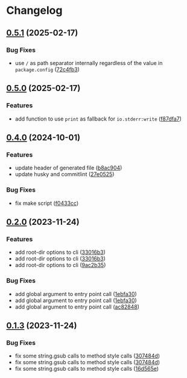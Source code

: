 # Changelog

## [0.5.1](https://github.com/Tsukina-7mochi/neblua/compare/v0.5.0...v0.5.1) (2025-02-17)


### Bug Fixes

* use `/` as path separator internally regardless of the value in `package.config` ([72c4fb3](https://github.com/Tsukina-7mochi/neblua/commit/72c4fb342bb86de143c401e86aac99d92d2d6f7b))

## [0.5.0](https://github.com/Tsukina-7mochi/neblua/compare/v0.4.0...v0.5.0) (2025-02-17)


### Features

* add function to use `print` as fallback for `io.stderr:write` ([f87dfa7](https://github.com/Tsukina-7mochi/neblua/commit/f87dfa78fa074d84b8a13d06c86c7fb319158736))

## [0.4.0](https://github.com/Tsukina-7mochi/neblua/compare/v0.3.0...v0.4.0) (2024-10-01)


### Features

* update header of generated file ([b8ac904](https://github.com/Tsukina-7mochi/neblua/commit/b8ac904d49ed2152c53dabb0d1b8ccc7128061ff))
* update husky and commitlint ([27e0525](https://github.com/Tsukina-7mochi/neblua/commit/27e0525e207e14effac1e9b267fd127355eaa1e9))


### Bug Fixes

* fix make script ([f0433cc](https://github.com/Tsukina-7mochi/neblua/commit/f0433ccceb2394e4acfe850144bc10b5fd444c60))

## [0.2.0](https://github.com/Tsukina-7mochi/neblua/compare/v0.1.3...v0.2.0) (2023-11-24)


### Features

* add root-dir options to cli ([33016b3](https://github.com/Tsukina-7mochi/neblua/commit/33016b339243b22c2024b5b3085ac99b4192bea9))
* add root-dir options to cli ([33016b3](https://github.com/Tsukina-7mochi/neblua/commit/33016b339243b22c2024b5b3085ac99b4192bea9))
* add root-dir options to cli ([9ac2b35](https://github.com/Tsukina-7mochi/neblua/commit/9ac2b354161279630f7955591739e0bfc01045d0))


### Bug Fixes

* add global argument to entry point call ([1ebfa30](https://github.com/Tsukina-7mochi/neblua/commit/1ebfa303fdbbdbb70c81ba260c785a15cfe87c21))
* add global argument to entry point call ([1ebfa30](https://github.com/Tsukina-7mochi/neblua/commit/1ebfa303fdbbdbb70c81ba260c785a15cfe87c21))
* add global argument to entry point call ([ac82848](https://github.com/Tsukina-7mochi/neblua/commit/ac828489a28a4f4f864d26fca95f349fbe3eaa7c))

## [0.1.3](https://github.com/Tsukina-7mochi/neblua/compare/v0.1.2...v0.1.3) (2023-11-24)


### Bug Fixes

* fix some string.gsub calls to method style calls ([307484d](https://github.com/Tsukina-7mochi/neblua/commit/307484d847b3d16750382e2d06dfa9f2f63daac4))
* fix some string.gsub calls to method style calls ([307484d](https://github.com/Tsukina-7mochi/neblua/commit/307484d847b3d16750382e2d06dfa9f2f63daac4))
* fix some string.gsub calls to method style calls ([16d565e](https://github.com/Tsukina-7mochi/neblua/commit/16d565efad3337c11e2568830a7793af4bb2816a))
